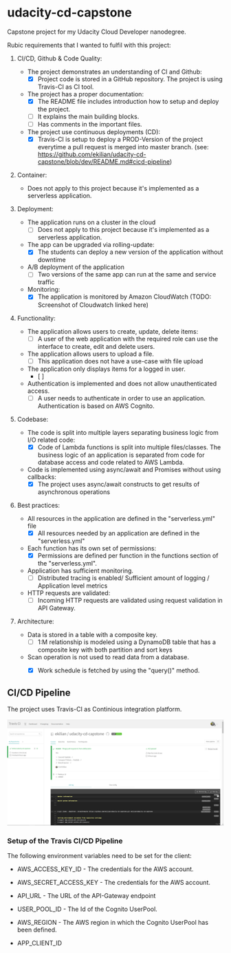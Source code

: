 # udacity-cd-capstone

Capstone project for my Udacity Cloud Developer nanodegree.

Rubic requirements that I wanted to fulfil with this project:

1. CI/CD, Github & Code Quality:
   - The project demonstrates an understanding of CI and Github:
     - [x] Project code is stored in a GitHub repository. The project is using Travis-CI as CI tool.
   - The project has a proper documentation:
     - [x] The README file includes introduction how to setup and deploy the project.
     - [ ] It explains the main building blocks.
     - [ ] Has comments in the important files.
   - The project use continuous deployments (CD):
     - [x] Travis-CI is setup to deploy a PROD-Version of the project everytime a pull request is merged into master branch.
        (see: https://github.com/ekilian/udacity-cd-capstone/blob/dev/README.md#cicd-pipeline)

2. Container:
   - Does not apply to this project because it's implemented as a serverless application.

3. Deployment:
   - The application runs on a cluster in the cloud
     - [ ] Does not apply to this project because it's implemented as a serverless application.
   - The app can be upgraded via rolling-update:
     - [x] The students can deploy a new version of the application without downtime
   - A/B deployment of the application
     - [ ] Two versions of the same app can run at the same and service traffic
   - Monitoring:
     - [x] The application is monitored by Amazon CloudWatch (TODO: Screenshot of Cloudwatch linked here)

4. Functionality:
   - The application allows users to create, update, delete items:
     - [ ] A user of the web application with the required role can use the interface to create, edit and delete users.
   - The application allows users to upload a file.
     - [ ] This application does not have a use-case with file upload
   - The application only displays items for a logged in user.
     - [ ]
   - Authentication is implemented and does not allow unauthenticated access.
     - [ ] A user needs to authenticate in order to use an application. Authentication is based on AWS Cognito.

5. Codebase:
   - The code is split into multiple layers separating business logic from I/O related code:
     - [x] Code of Lambda functions is split into multiple files/classes. The business logic of an application is separated from code for database access and code related to AWS Lambda.
   - Code is implemented using async/await and Promises without using callbacks:
     - [x] The project uses async/await constructs to get results of asynchronous operations

6. Best practices:
   - All resources in the application are defined in the "serverless.yml" file
     - [x] All resources needed by an application are defined in the "serverless.yml"
   - Each function has its own set of permissions:
     - [x] Permissions are defined per function in the functions section of the "serverless.yml".
   - Application has sufficient monitoring.
     - [ ] Distributed tracing is enabled/ Sufficient amount of logging / Application level metrics
   - HTTP requests are validated:
     - [ ] Incoming HTTP requests are validated using request validation in API Gateway.

7. Architecture:
   - Data is stored in a table with a composite key.
     - [ ] 1:M relationship is modeled using a DynamoDB table that has a composite key with both partition and sort keys
   - Scan operation is not used to read data from a database.
     - [x] Work schedule is fetched by using the "query()" method.





## CI/CD Pipeline

The project uses Travis-CI as Continious integration platform.

![Alt text](screenshots/travisci.png?raw=true "Travis CI Build")

### Setup of the Travis CI/CD Pipeline

The following environment variables need to be set for the client:

  * AWS_ACCESS_KEY_ID - The credentials for the AWS account.
  * AWS_SECRET_ACCESS_KEY - The credentials for the AWS account.

  * API_URL - The URL of the API-Gateway endpoint
  * USER_POOL_ID - The Id of the Cognito UserPool.
  * AWS_REGION - The AWS region in which the Cognito UserPool has been defined.
  * APP_CLIENT_ID
